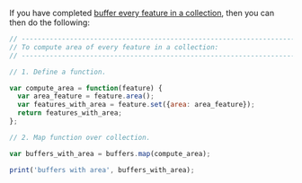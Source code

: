 If you have completed [buffer every feature in a collection](../../code/fc/map_buffer.md), then you can then do the following:  

``` js
// ----------------------------------------------------------------------------
// To compute area of every feature in a collection:  
// ----------------------------------------------------------------------------

// 1. Define a function.

var compute_area = function(feature) {
  var area_feature = feature.area();
  var features_with_area = feature.set({area: area_feature});
  return features_with_area;
};

// 2. Map function over collection.

var buffers_with_area = buffers.map(compute_area);

print('buffers with area', buffers_with_area);

```

